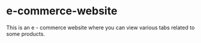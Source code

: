 # e-commerce-website
This is an e - commerce website where you can view various tabs related to some products.
